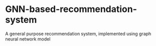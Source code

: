 # GNN-based-recommendation-system
A general purpose recommendation system, implemented using graph neural network model 
